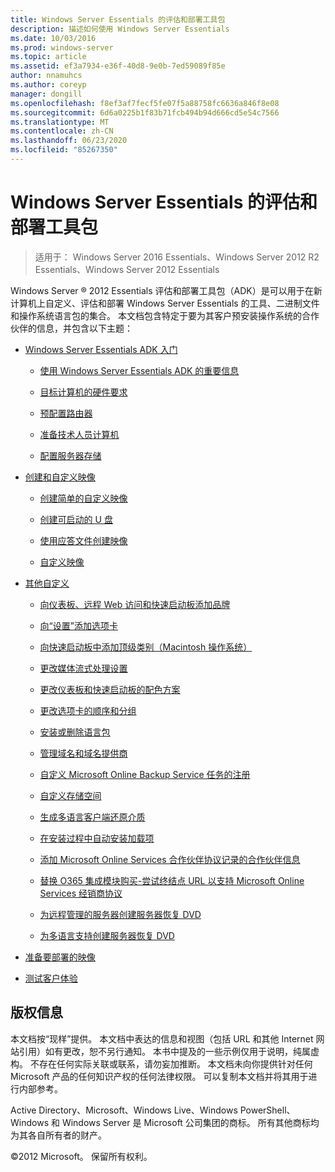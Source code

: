```yaml
---
title: Windows Server Essentials 的评估和部署工具包
description: 描述如何使用 Windows Server Essentials
ms.date: 10/03/2016
ms.prod: windows-server
ms.topic: article
ms.assetid: ef3a7934-e36f-40d8-9e0b-7ed59089f85e
author: nnamuhcs
ms.author: coreyp
manager: dongill
ms.openlocfilehash: f8ef3af7fecf5fe07f5a88758fc6636a846f8e08
ms.sourcegitcommit: 6d6a0225b1f83b71fcb494b94d666cd5e54c7566
ms.translationtype: MT
ms.contentlocale: zh-CN
ms.lasthandoff: 06/23/2020
ms.locfileid: "85267350"
---
```

# <a name="assessment-and-deployment-kit-for-windows-server-essentials"></a>Windows Server Essentials 的评估和部署工具包

>适用于： Windows Server 2016 Essentials、Windows Server 2012 R2 Essentials、Windows Server 2012 Essentials

Windows Server &reg; 2012 Essentials 评估和部署工具包（ADK）是可以用于在新计算机上自定义、评估和部署 Windows Server Essentials 的工具、二进制文件和操作系统语言包的集合。 本文档包含特定于要为其客户预安装操作系统的合作伙伴的信息，并包含以下主题：  
  

-   [Windows Server Essentials ADK 入门](Getting-Started-with-the-Windows-Server-Essentials-ADK.md)  
  
    -   [使用 Windows Server Essentials ADK 的重要信息](Important-Information-for-Using-the-Windows-Server-Essentials-ADK.md)  
  
    -   [目标计算机的硬件要求](Hardware-Requirements-for-the-Target-Computer.md)  
  
    -   [预配置路由器](Preconfiguring-a-Router.md)  
  
    -   [准备技术人员计算机](Prepare-the-Technician-Computer.md)  
  
    -   [配置服务器存储](Configure-Server-Storage.md)  
  
-   [创建和自定义映像](Creating-and-Customizing-the-Image.md)  
  
    -   [创建简单的自定义映像](Create-a-Simple-Customized-Image.md)  
  
    -   [创建可启动的 U 盘](Create-a-Bootable-USB-Flash-Drive.md)  
  
    -   [使用应答文件创建映像](Create-an-Image-By-Using-Answer-Files.md)  
  
    -   [自定义映像](Customize-the-Image.md)  
  
-   [其他自定义](Additional-Customizations.md)  
  
    -   [向仪表板、远程 Web 访问和快速启动板添加品牌](Add-Branding-to-the-Dashboard--Remote-Web-Access--and-Launchpad.md)  
  
    -   [向“设置”添加选项卡](Add-a-Tab-to-Settings.md)  
  
    -   [向快速启动板中添加顶级类别（Macintosh 操作系统）](Add-Top-Level-Categories-to-the-Launchpad--Macintosh-Operating-System-.md)  
  
    -   [更改媒体流式处理设置](Change-Media-Streaming-Settings.md)  
  
    -   [更改仪表板和快速启动板的配色方案](Change-the-Color-Scheme-of-the-Dashboard-and-Launchpad.md)  
  
    -   [更改选项卡的顺序和分组](Change-the-Order-and-Grouping-of-Tabs.md)  
  
    -   [安装或删除语言包](Install-or-Remove-Language-Packs.md)  
  
    -   [管理域名和域名提供商](Manage-Domain-Names-and-Domain-Name-Providers.md)  
  
    -   [自定义 Microsoft Online Backup Service 任务的注册](Customize-Sign-Up-for-Microsoft-Online-Backup-Service-task.md)  
  
    -   [自定义存储空间](Customize-Storage-Spaces.md)  
  
    -   [生成多语言客户端还原介质](Build-Multi-Language-Client-Restore-Media.md)  
  
    -   [在安装过程中自动安装加载项](Automate-Installation-of-Add-Ins-During-Setup.md)  
  
    -   [添加 Microsoft Online Services 合作伙伴协议记录的合作伙伴信息](Add-Microsoft-Online-Service-Partner-Agreement-Partner-of-Record-Information.md)  
  
    -   [替换 O365 集成模块购买-尝试终结点 URL 以支持 Microsoft Online Services 经销商协议](Replace-O365-Integration-Module-Buy-Try-Endpoint-URL-in-Support-of-Microsoft-Online-Service-Reseller-Agreement.md)  
  
    -   [为远程管理的服务器创建服务器恢复 DVD](Create-a-Server-Recovery-DVD-for-Remotely-Administered-Servers.md)  
  
    -   [为多语言支持创建服务器恢复 DVD](Create-a-Server-Recovery-DVD-for-Multi-Language-Support.md)  
  
-   [准备要部署的映像](Preparing-the-Image-for-Deployment.md)  
  
-   [测试客户体验](Testing-the-Customer-Experience.md)

  
## <a name="copyright-information"></a>版权信息  
 本文档按“现样”提供。 本文档中表达的信息和视图（包括 URL 和其他 Internet 网站引用）如有更改，恕不另行通知。 本书中提及的一些示例仅用于说明，纯属虚构。 不存在任何实际关联或联系，请勿妄加推断。 本文档未向你提供针对任何 Microsoft 产品的任何知识产权的任何法律权限。 可以复制本文档并将其用于进行内部参考。  
  
 Active Directory、Microsoft、Windows Live、Windows PowerShell、Windows 和 Windows Server 是 Microsoft 公司集团的商标。 所有其他商标均为其各自所有者的财产。  
  
 &copy;2012 Microsoft。 保留所有权利。
